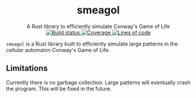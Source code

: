 <h1 align="center">smeagol</h1>
<div align="center">A Rust library to efficiently simulate Conway's Game of Life</div>
<div align="center">
<a href="https://travis-ci.com/billyrieger/smeagol">
    <img src="https://img.shields.io/travis/com/billyrieger/smeagol.svg" alt="Build status">
</a>
<a href="https://codecov.io/gh/billyrieger/smeagol/branch/master">
    <img src="https://img.shields.io/codecov/c/github/billyrieger/smeagol.svg" alt="Coverage">
</a>
<a href="https://github.com/Aaronepower/tokei">
    <img src="https://tokei.rs/b1/github/billyrieger/smeagol" alt="Lines of code">
</a>
</div>

`smeagol` is a Rust library built to efficiently simulate large patterns in the cellular automaton
Conway's Game of Life.

## Limitations

Currently there is no garbage collection. Large patterns will eventually crash the program. This
will be fixed in the future.
